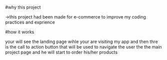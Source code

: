 #why this project 

->this project had been made for e-commerce to improve my
coding practices and exprience 

#how it works 

your will see the landing page wihle your are visiting my app 
and then thre is the call to action button that will be used 
to navigate the user the the main project page and he will start to order
his/her products 
